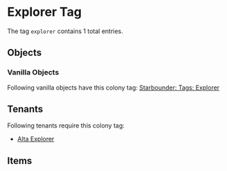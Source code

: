 # Explorer Tag

The tag `explorer` contains 1 total entries.

## Objects

### Vanilla Objects

Following vanilla objects have this colony tag: [Starbounder: Tags: Explorer](https://starbounder.org/Tag:Explorer)

## Tenants

Following tenants require this colony tag:

- [Alta Explorer](https://ceterai.github.io/MyEnternia/Wiki/AltaExplorer)

## Items
